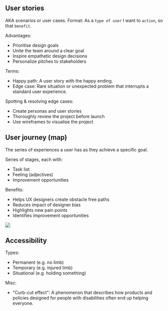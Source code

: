 ## User stories

AKA scenarios or user cases. Format: As a `type of user` I want to `action`, so that `benefit`.

Advantages:

- Prioritise design goals
- Unite the team around a clear goal
- Inspire empathetic design decisions
- Personalize pitches to stakeholders

Terms:

- Happy path: A user story with the happy ending.
- Edge case: Rare situation or unexpected problem that interrupts a standard user experience.

Spotting & resolving edge cases:

- Create personas and user stories
- Thoroughly review the project before launch
- Use wireframes to visualise the project

## User journey (map)

The series of experiences a user has as they achieve a specific goal.

Series of stages, each with:

- Task list
- Feeling (adjectives)
- Improvement opportunities

Benefits:

- Helps UX designers create obstacle free paths
- Reduces impact of designer bias
- Highlights new pain points
- Identifies improvement opportunities

[![](/files/userjourneymap.png)](/files/userjourneymap.png)

## Accessibility

Types:

- Permanent (e.g. no limb)
- Temporary (e.g. injured limb)
- Situational (e.g. holding something)

Misc:

- "Curb-cut effect": A phenomenon that describes how products and policies designed for people with disabilities often end up helping everyone.
